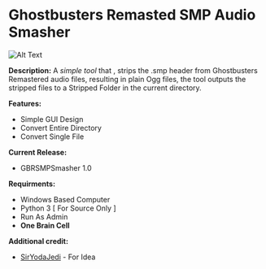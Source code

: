 # Ghostbusters Remasted SMP Audio Smasher

![Alt Text](https://i.imgur.com/rqKPQ85.png)
 
 **Description:**
  A *simple tool* that , strips the .smp header from Ghostbusters Remastered audio files, resulting in plain Ogg files,
  the tool outputs the stripped files to a Stripped Folder in the current directory.
  
  **Features:**
  - Simple GUI Design
  - Convert Entire Directory
  - Convert Single File 

**Current Release:**
- GBRSMPSmasher 1.0

**Requirments:**
- Windows Based Computer
- Python 3 [ For Source Only ]
- Run As Admin
- **One Brain Cell**

**Additional credit:** 
- [SirYodaJedi]( https://gist.github.com/SirYodaJedi/c63d3c1843db9190764a2a0b272b1c08) - For Idea 

